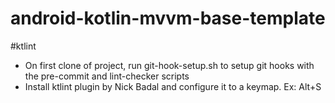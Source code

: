 # android-kotlin-mvvm-base-template

#ktlint
- On first clone of project, run git-hook-setup.sh to setup git hooks with the pre-commit and lint-checker scripts
- Install ktlint plugin by Nick Badal and configure it to a keymap. Ex: Alt+S
